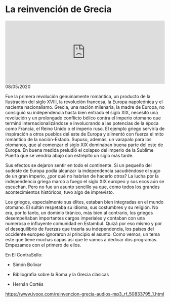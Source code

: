 # La reinvención de Grecia
<iframe id='audio_88903085' frameborder='0' allowfullscreen='' scrolling='no' height='200' style='width:100%;' src='https://www.ivoox.com/player_ej_50833795_6_1.html' loading='lazy'></iframe>08/05/2020

Fue la primera revolución genuinamente romántica, un producto de la Ilustración del siglo XVIII, la revolución francesa, la Europa napoleónica y el naciente nacionalismo. Grecia, una nación milenaria, la madre de Europa, no consiguió su independencia  hasta bien entrado el siglo XIX, necesitó una revolución y un prolongado conflicto bélico contra el imperio otomano que terminó internacionalizándose e involucrando a las potencias de la época como Francia, el Reino Unido o el imperio ruso. El ejemplo griego serviría de inspiración a otros pueblos del este de Europa y alimentó con fuerza el mito romántico de la nación-Estado. Supuso, además, un varapalo para los otomanos, que al comenzar el siglo XIX dominaban buena parte del este de Europa. En buena medida preludió el colapso del imperio de la Sublime Puerta que se vendría abajo con estrépito un siglo más tarde. 

 Sus efectos se dejaron sentir en todo el continente. Si un pequeño del sudeste de Europa podía alcanzar la independencia sacudiéndose el yugo de un gran imperio, ¿por qué no habrían de hacerlo otros? La lucha por la independencia griega marcó a fuego el siglo XIX europeo y sus ecos aún se escuchan. Pero no fue un asunto sencillo ya que, como todos los grandes acontecimientos históricos, tuvo algo de imprevisto.  

 Los griegos, especialmente sus élites, estaban bien integradas en el mundo otomano. El sultán respetaba su idioma, sus costumbres y su religión. No era, por lo tanto, un dominio tiránico, más bien al contrario, los griegos desempeñaban importantes cargos imperiales y contaban con una numerosa e influyente comunidad en Estambul. Quizá por eso mismo y por el desequilibrio de fuerzas que traería su independencia, los países del occidente europeo ignoraron al principio el asunto. Como vemos, un tema este que tiene muchas capas así que le vamos a dedicar dos programas. Empezamos con el primero de ellos. 

 En El ContraSello:

 - Simón Bolívar

 - Bibliografía sobre la Roma y la Grecia clásicas

 - Hernán Cortés 

 

https://www.ivoox.com/reinvencion-grecia-audios-mp3_rf_50833795_1.html

